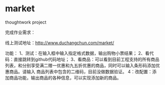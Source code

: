 # market
thoughtwork project

完成作业需求：

线上测试地址：http://www.duchangchun.com/market/

功能：
1、测试：在输入框中输入指定格式数据，输出购物小票结果；
2、看代码：直接跳转到github代码地址；
3、看商品：可以看到目前工程支持的所有商品列表，和分别享受满二赠一优惠和九五折优惠的商品，同时可以输入条形码添加优惠商品。请输入
            商品列表中包含的二维码，目前没做数据验证。
4：改配置：添加商品功能，输出商品的各种信息，可以实现添加新的商品。

